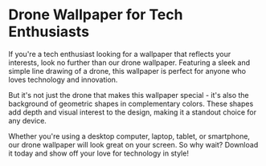 <!--
Write me markdown content of website with wallpaper:

"A wallpaper with a single line drawing of a drone, against a background of geometric shapes in complementary colors."

The header of the page should not be copy of the text but rather a real content of the website which is using this wallpaper.
-->

<!--font:Inter.-->

# Drone Wallpaper for Tech Enthusiasts

If you're a tech enthusiast looking for a wallpaper that reflects your interests, look no further than our drone wallpaper. Featuring a sleek and simple line drawing of a drone, this wallpaper is perfect for anyone who loves technology and innovation.

But it's not just the drone that makes this wallpaper special - it's also the background of geometric shapes in complementary colors. These shapes add depth and visual interest to the design, making it a standout choice for any device.

Whether you're using a desktop computer, laptop, tablet, or smartphone, our drone wallpaper will look great on your screen. So why wait? Download it today and show off your love for technology in style!
